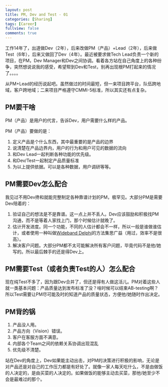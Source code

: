 ```yaml
---
layout: post
title: PM, Dev and Test - 01
categories: [Sharing]
tags: [Career]
fullview: false
comments: true
---
```


工作14年了，出道做Dev（2年），后来改做PM（产品）+Lead（2年），后来做Test（6年），后来又做回了Dev（4年）。最近被要求做Tech Lead负责一个新的项目，在PM，Dev Manager和Dev之间协调。看着各方站在自己角度上的各种纷争，突然想说说我的感受，希望帮到Dev和Test，别再出现根PM打起来的情况了。。。。

从PM+Lead的经历说起吧。虽然做过的时间最短，但一来项目跨平台，队伍跨地域，客户跨地域；二来项目严格遵守CMMI-5标准，所以其实还有点复杂。

## PM要干啥

PM（产品）是用户的代言，告诉Dev，用户需要什么样的产品。

PM（产品）要做的是：

1. 定义产品是个什么东西，其中最重要的是产品的边界
2. 说清楚在产品边界内，用户的行为和用户可见的数据的流向
3. 和Dev Lead一起判断各种功能的优先级。
4. 和Dev/Test一起制定产品质量标准
5. 为以上提供依据。可以是各种数据，用户调研等等。

## PM需要Dev怎么配合

我见过不用Dev搀和就能完整制定各种靠谱计划的PM，极罕见。大部分PM是需要Dev陪着的：

1. 验证自己的想法是不是靠谱。这一点上并不丢人。Dev应该鼓励和积极找PM沟通，而不是等着人家找上门，那个时候估计就晚了。
2. 估计开发进度。同一个功能，不同的人估计都会不一样，所以一般是谁做谁估计，或者使用一种叫做[Wideband Delphi](https://en.wikipedia.org/wiki/Wideband_delphi)的方法集思广益（用过，效率不是很高）。
3. 解决客户问题。大部分PM都不太可能解决所有客户问题，毕竟代码不是他/她写的。所以最后棘手的还是得Dev上。

## PM需要Test（或者负责Test的人）怎么配合

现在纯Test不多了，因为跟Dev合并了，但还是得有人做这活儿。PM对着这些人就一类基本问题：产品质量达到发布标准了没？啥时候可以结束AB-testing啊？所以Test需要让PM尽可能及时的知道产品的质量状态，方便他/她随时作出决定。

## PM背的锅

1. 产品没人用。
2. 产品方向（Vision）错误。
3. 客户在客服方面不满意。
4. 内部各个Team之间的依赖关系协调出现混乱
5. 优先级不清楚。

站在Dev的角度上，Dev如果能主动出击，对PM的决策进行积极的影响，无论是对产品还是对自己的工作压力都是有好处了。就像一家人每天吃什么，不是由做饭的人决定的，是由买菜的人决定的。如果做饭的能够主动去买菜，那他/她至少不会是最难过的那个。